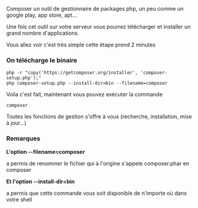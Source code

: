 Composer un outil de gestionnaire de packages php, un peu comme un google play, app store, apt...

Une fois cet outil sur votre serveur vous pourrez télécharger et installer un grand nombre d'applications.

Vous allez voir c'est très simple cette étape prend 2 minutes

### On télécharge le binaire

```shell
php -r "copy('https://getcomposer.org/installer', 'composer-setup.php');"
php composer-setup.php --install-dir=bin --filename=composer
```

Voila c'est fait, maintenant vous pouvez exécuter la commande

```shell
composer
```

Toutes les fonctions de gestion s'offre à vous (recherche, installation, mise à jour...)

### Remarques

**L'option --filename=composer**

a permis de renommer le fichier qui à l'origine s'appele composer.phar en composer

**Et l'option --install-dir=bin**

a permis que cette commande vous soit disponible de n'importe où dans votre shell
